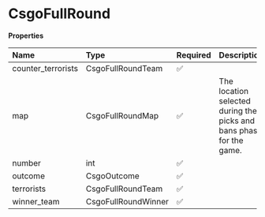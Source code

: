 # CsgoFullRound

**Properties**

| Name               | Type                | Required | Description                                                         |
| :----------------- | :------------------ | :------- | :------------------------------------------------------------------ |
| counter_terrorists | CsgoFullRoundTeam   | ✅       |                                                                     |
| map                | CsgoFullRoundMap    | ✅       | The location selected during the picks and bans phase for the game. |
| number             | int                 | ✅       |                                                                     |
| outcome            | CsgoOutcome         | ✅       |                                                                     |
| terrorists         | CsgoFullRoundTeam   | ✅       |                                                                     |
| winner_team        | CsgoFullRoundWinner | ✅       |                                                                     |

<!-- This file was generated by liblab | https://liblab.com/ -->
